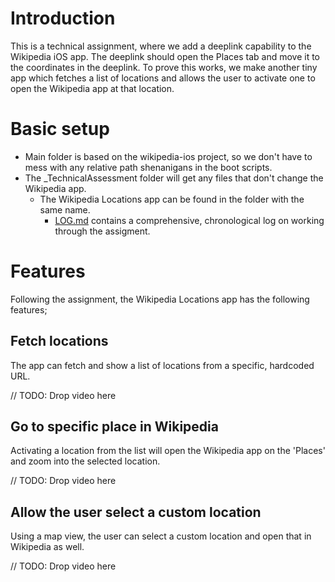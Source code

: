 # Introduction

This is a technical assignment, where we add a deeplink capability to the Wikipedia iOS app. The deeplink should open the Places tab and move it to the coordinates in the deeplink.
To prove this works, we make another tiny app which fetches a list of locations and allows the user to activate one to open the Wikipedia app at that location.

# Basic setup

* Main folder is based on the wikipedia-ios project, so we don't have to mess with any relative path shenanigans in the boot scripts.
* The _TechnicalAssessment folder will get any files that don't change the Wikipedia app.
  * The Wikipedia Locations app can be found in the folder with the same name.
	* [LOG.md](LOG.md) contains a comprehensive, chronological log on working through the assigment.

# Features

Following the assignment, the Wikipedia Locations app has the following features;

## Fetch locations

The app can fetch and show a list of locations from a specific, hardcoded URL.

// TODO: Drop video here

## Go to specific place in Wikipedia

Activating a location from the list will open the Wikipedia app on the 'Places' and zoom into the selected location.

// TODO: Drop video here

## Allow the user select a custom location

Using a map view, the user can select a custom location and open that in Wikipedia as well.

// TODO: Drop video here

